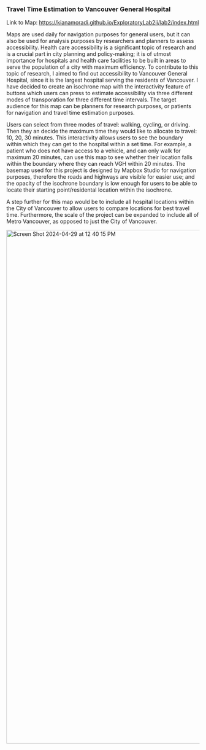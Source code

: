 <h3>Travel Time Estimation to Vancouver General Hospital</h3>

Link to Map: https://kianamoradi.github.io/ExploratoryLab2ii/lab2/index.html

Maps are used daily for navigation purposes for general users, but it can also be used for analysis purposes by researchers and planners to assess accessibility. Health care accessibility is a significant topic of research and is a crucial part in city planning and policy-making; it is of utmost importance for hospitals and health care facilities to be built in areas to serve the population of a city with maximum efficiency. To contribute to this topic of research, I aimed to find out accessibility to Vancouver General Hospital, since it is the largest hospital serving the residents of Vancouver. I have decided to create an isochrone map with the interactivity feature of buttons which users can press to estimate accessibility via three different modes of transporation for three different time intervals. The target audience for this map can be planners for research purposes, or patients for navigation and travel time estimation purposes. 

Users can select from three modes of travel: walking, cycling, or driving. Then they an decide the maximum time they would like to allocate to travel: 10, 20, 30 minutes. This interactivity allows users to see the boundary within which they can get to the hospital within a set time. For example, a patient who does not have access to a vehicle, and can only walk for maximum 20 minutes, can use this map to see whether their location falls within the boundary where they can reach VGH within 20 minutes. The basemap used for this project is designed by Mapbox Studio for navigation purposes, therefore the roads and highways are visible for easier use; and the opacity of the isochrone boundary is low enough for users to be able to locate their starting point/residental location within the isochrone. 

A step further for this map would be to include all hospital locations within the City of Vancouver to allow users to compare locations for best travel time. Furthermore, the scale of the project can be expanded to include all of Metro Vancouver, as opposed to just the City of Vancouver. 

<img width="1338" alt="Screen Shot 2024-04-29 at 12 40 15 PM" src="https://github.com/kianamoradi/ExploratoryLab2ii/assets/156742958/c64152d1-35e1-4a39-996c-853d277b220e">
